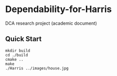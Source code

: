 # Dependability-for-Harris
DCA research project (academic document)

## Quick Start
```
mkdir build
cd ./build
cmake ..
make 
./Harris ../images/house.jpg
```
